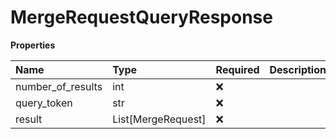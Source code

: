 # MergeRequestQueryResponse

**Properties**

| Name              | Type               | Required | Description |
| :---------------- | :----------------- | :------- | :---------- |
| number_of_results | int                | ❌       |             |
| query_token       | str                | ❌       |             |
| result            | List[MergeRequest] | ❌       |             |

